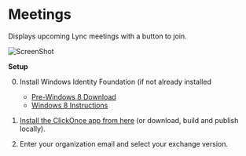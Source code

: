 Meetings
========

Displays upcoming Lync meetings with a button to join.

![ScreenShot](https://raw.github.com/gotdibbs/Meetings/master/Screenshot.png)

**Setup**

0. Install Windows Identity Foundation (if not already installed
    - [Pre-Windows 8 Download](http://www.microsoft.com/en-us/download/details.aspx?id=17331)
	- [Windows 8 Instructions](http://www.stratospher.es/blog/post/installing-windows-identity-foundation-on-windows-8-the-certificate-for-the-signer-of-the-message-is-invalid-or-not-found)


1. [Install the ClickOnce app from here](https://raw.github.com/gotdibbs/Meetings/master/ClickOnce/setup.exe) (or download, build and publish locally).

2. Enter your organization email and select your exchange version.
